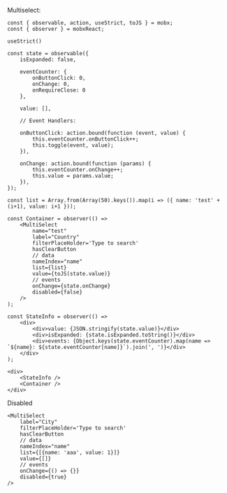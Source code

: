 Multiselect:

    const { observable, action, useStrict, toJS } = mobx;
    const { observer } = mobxReact;

    useStrict()

    const state = observable({
        isExpanded: false,

        eventCounter: {
            onButtonClick: 0,
            onChange: 0,
            onRequireClose: 0
        },

        value: [],

        // Event Handlers:

        onButtonClick: action.bound(function (event, value) {
            this.eventCounter.onButtonClick++;
            this.toggle(event, value);
        }),

        onChange: action.bound(function (params) {
            this.eventCounter.onChange++;
            this.value = params.value;
        }),
    });

    const list = Array.from(Array(50).keys()).map(i => ({ name: 'test' + (i+1), value: i+1 }));

    const Container = observer(() =>
        <MultiSelect
            name="test"
            label="Country"
            filterPlaceHolder='Type to search'
            hasClearButton
            // data
            nameIndex="name"
            list={list}
            value={toJS(state.value)}
            // events
            onChange={state.onChange}
            disabled={false}
        />
    );

    const StateInfo = observer(() =>
        <div>
            <div>value: {JSON.stringify(state.value)}</div>
            <div>isExpanded: {state.isExpanded.toString()}</div>
            <div>events: {Object.keys(state.eventCounter).map(name => `${name}: ${state.eventCounter[name]}`).join(', ')}</div>
        </div>
    );

    <div>
        <StateInfo />
        <Container />
    </div>

Disabled

    <MultiSelect
        label="City"
        filterPlaceHolder='Type to search'
        hasClearButton
        // data
        nameIndex="name"
        list={[{name: 'aaa', value: 1}]}
        value={[]}
        // events
        onChange={() => {}}
        disabled={true}
    />
